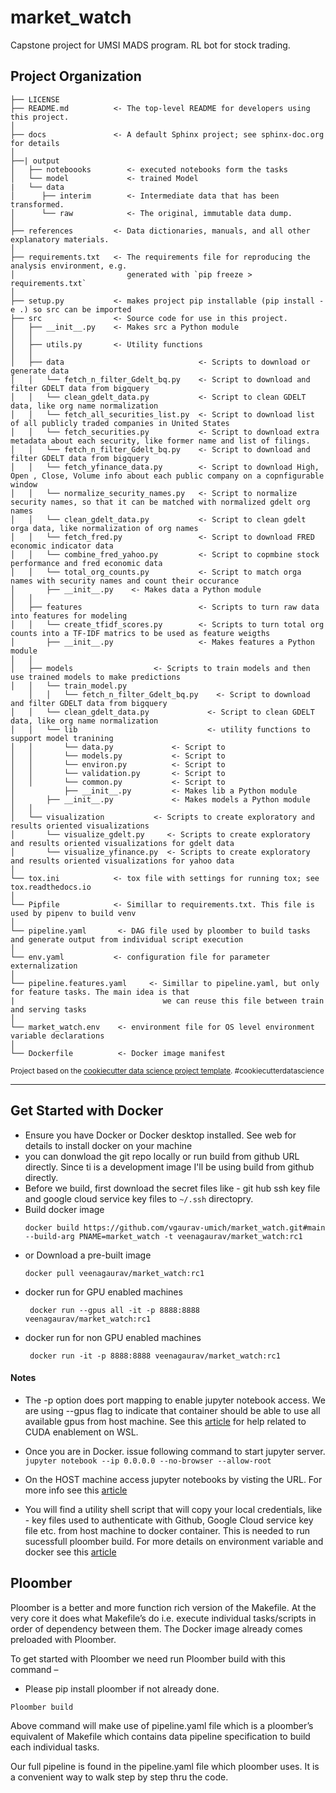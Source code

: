 market_watch
==============================

Capstone project for UMSI MADS program. RL bot for stock trading.

Project Organization
------------

    ├── LICENSE
    ├── README.md          <- The top-level README for developers using this project.
    │
    ├── docs               <- A default Sphinx project; see sphinx-doc.org for details
    │
    ├──| output
    │   ├── noteboooks        <- executed notebooks form the tasks
    │   └── model             <- trained Model 
    |   └── data
    │      ├── interim        <- Intermediate data that has been transformed.
    │      └── raw            <- The original, immutable data dump.
    │
    ├── references         <- Data dictionaries, manuals, and all other explanatory materials.
    │
    ├── requirements.txt   <- The requirements file for reproducing the analysis environment, e.g.
    │                         generated with `pip freeze > requirements.txt`
    │
    ├── setup.py           <- makes project pip installable (pip install -e .) so src can be imported
    ├── src                <- Source code for use in this project.
    │   ├── __init__.py    <- Makes src a Python module
    │   │
    │   ├── utils.py       <- Utility functions
    │   │
    │   ├── data                              <- Scripts to download or generate data
    │   │   └── fetch_n_filter_Gdelt_bq.py    <- Script to download and filter GDELT data from bigquery
    │   │   └── clean_gdelt_data.py           <- Script to clean GDELT data, like org name normalization
    │   │   └── fetch_all_securities_list.py  <- Script to download list of all publicly traded companies in United States
    │   │   └── fetch_securities.py           <- Script to download extra metadata about each security, like former name and list of filings. 
    │   │   └── fetch_n_filter_Gdelt_bq.py    <- Script to download and filter GDELT data from bigquery
    │   │   └── fetch_yfinance_data.py        <- Script to download High, Open , Close, Volume info about each public company on a copnfigurable window
    │   │   └── normalize_security_names.py   <- Script to normalize security names, so that it can be matched with normalized gdelt org names
    │   │   └── clean_gdelt_data.py           <- Script to clean gdelt orga data, like normalization of org names
    │   │   └── fetch_fred.py                 <- Script to download FRED economic indicator data
    │   │   └── combine_fred_yahoo.py         <- Script to copmbine stock performance and fred economic data
    │   │   └── total_org_counts.py           <- Script to match orga names with security names and count their occurance 
    │       ├── __init__.py    <- Makes data a Python module
    │   │
    │   ├── features                          <- Scripts to turn raw data into features for modeling
    │   │   └── create_tfidf_scores.py        <- Scripts to turn total org counts into a TF-IDF matrics to be used as feature weigths  
    │       ├── __init__.py                   <- Makes features a Python module
    │   │
    │   ├── models                  <- Scripts to train models and then use trained models to make predictions
    │   │   └── train_model.py
        │   │   └── fetch_n_filter_Gdelt_bq.py    <- Script to download and filter GDELT data from bigquery
    │   │   └── clean_gdelt_data.py             <- Script to clean GDELT data, like org name normalization
    │   │   └── lib                             <- utility functions to support model tranining  
    │   │       └── data.py             <- Script to 
    │   │       └── models.py           <- Script to 
    │   │       └── environ.py          <- Script to 
    │   │       └── validation.py       <- Script to 
    │   │       └── common.py           <- Script to 
    │           ├── __init__.py         <- Makes lib a Python module    
    │       ├── __init__.py             <- Makes models a Python module
    │   │
    │   └── visualization           <- Scripts to create exploratory and results oriented visualizations
    │       └── visualize_gdelt.py     <- Scripts to create exploratory and results oriented visualizations for gdelt data
    │       └── visualize_yfinance.py  <- Scripts to create exploratory and results oriented visualizations for yahoo data
    │
    └── tox.ini            <- tox file with settings for running tox; see tox.readthedocs.io
    │
    └── Pipfile            <- Simillar to requirements.txt. This file is used by pipenv to build venv
    │
    └── pipeline.yaml       <- DAG file used by ploomber to build tasks and generate output from individual script execution
    │
    └── env.yaml           <- configuration file for parameter externalization
    │
    └── pipeline.features.yaml     <- Simillar to pipeline.yaml, but only for feature tasks. The main idea is that 
    |                                 we can reuse this file between train and serving tasks
    │
    └── market_watch.env    <- environment file for OS level environment variable declarations 
    │
    └── Dockerfile          <- Docker image manifest
    
<p><small>Project based on the <a target="_blank" href="https://drivendata.github.io/cookiecutter-data-science/">cookiecutter data science project template</a>. #cookiecutterdatascience</small></p>

--------

## Get Started with Docker

- Ensure you have Docker or Docker desktop installed. See web for details to install docker on your machine
- you can donwload the git repo locally or run build from github URL directly. Since ti is a development image I'll be using build from github directly.
- Before we build, first download the secret files like - git hub ssh key file and google cloud service key files to `~/.ssh` directopry.
- Build docker image 
  ```
  docker build https://github.com/vgaurav-umich/market_watch.git#main --build-arg PNAME=market_watch -t veenagaurav/market_watch:rc1
  ```
- or Download a pre-built image
  ```
  docker pull veenagaurav/market_watch:rc1
  ```
 - docker run for GPU enabled machines
    ```
     docker run --gpus all -it -p 8888:8888 veenagaurav/market_watch:rc1
    ```
  - docker run for non GPU enabled machines
    ```
     docker run -it -p 8888:8888 veenagaurav/market_watch:rc1
    ```
#### Notes
- The -p option does port mapping to enable jupyter notebook access. We are using --gpus flag to indicate that container should be able to use all available gpus from host machine. See this [article](https://docs.nvidia.com/cuda/wsl-user-guide/index.html#:~:text=Getting%20started%20with%20running%20CUDA%20on%20WSL%20requires,that%20you%20install%20Build%20version%2020145%20or%20higher.?msclkid=006e44f5c1ae11ec907e2c04a54f448a) for help related to CUDA enablement on WSL.
    
- Once you are in Docker. issue following command to start jupyter server.
    `jupyter notebook --ip 0.0.0.0 --no-browser --allow-root`
- On the HOST machine access jupyter notebooks by visting the URL. For more info see this [article](https://stackoverflow.com/questions/38830610/access-jupyter-notebook-running-on-docker-container?msclkid=bdd29106c00011ecbd22cd2a0b9cf245)
    
- You will find a utility shell script that will copy your local credentials, like - key files used to authenticate with Github, Google Cloud service key file etc. from host machine to docker container. This is needed to run sucessfull ploomber build. For more details on environment variable and docker see this [article](https://aggarwal-rohan17.medium.com/docker-build-arguments-and-environment-variables-1bdca0c0ef92#:~:text=Docker%20environment%20variables%20are%20used%20to%20make%20the,be%20accessed%20in%20the%20application%20code%20as%20well.)

## Ploomber

Ploomber is a better and more function rich version of the Makefile. At the very core it does what Makefile’s do i.e. execute individual tasks/scripts in order of dependency between them. 
The Docker image already comes preloaded with Ploomber. 

To get started with Ploomber we need run Ploomber build with this command –
* Please pip install ploomber if not already done.
```
Ploomber build
```
Above command will make use of pipeline.yaml file which is a ploomber’s equivalent of Makefile which contains data pipeline specification to build each individual tasks.  

Our full pipeline is found in the pipeline.yaml file which ploomber uses. It is a convenient way to walk step by step thru the code.

